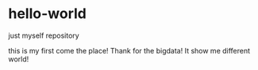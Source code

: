 # hello-world
just myself repository

this is my first come the place!
Thank for the bigdata! 
It show me different world!
